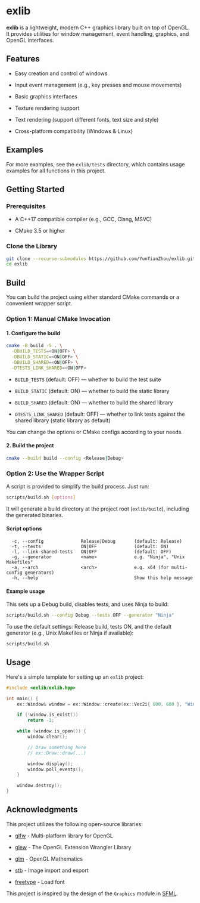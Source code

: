 
# exlib

**exlib** is a lightweight, modern C++ graphics library built on top of OpenGL. It provides utilities for window management, event handling, graphics, and OpenGL interfaces.

## Features

-   Easy creation and control of windows
    
-   Input event management (e.g., key presses and mouse movements)
    
-   Basic graphics interfaces
    
-   Texture rendering support

-   Text rendering (support different fonts, text size and style)

-   Cross-platform compatibility (Windows & Linux)
    

## Examples

For more examples, see the `exlib/tests` directory, which contains usage examples for all functions in this project.

## Getting Started

### Prerequisites

-   A C++17 compatible compiler (e.g., GCC, Clang, MSVC)
    
-   CMake 3.5 or higher
    

### Clone the Library

```bash
git clone --recurse-submodules https://github.com/YunTianZhou/exlib.git
cd exlib
```

## Build

You can build the project using either standard CMake commands or a convenient wrapper script.

### Option 1: Manual CMake Invocation

#### 1. Configure the build

```bash
cmake -B build -S . \
  -DBUILD_TESTS=<ON|OFF> \
  -DBUILD_STATIC=<ON|OFF> \
  -DBUILD_SHARED=<ON|OFF> \
  -DTESTS_LINK_SHARED=<ON|OFF>
```

-   `BUILD_TESTS` (default: OFF) — whether to build the test suite
    
-   `BUILD_STATIC` (default: ON) — whether to build the static library
    
-   `BUILD_SHARED` (default: ON) — whether to build the shared library

-   `DTESTS_LINK_SHARED` (default: OFF) — whether to link tests against the shared library (static library as default)
    

You can change the options or CMake configs according to your needs.

#### 2. Build the project

```bash
cmake --build build --config <Release|Debug>
```

### Option 2: Use the Wrapper Script

A script is provided to simplify the build process. Just run:

```bash
scripts/build.sh [options]
```

It will generate a build directory at the project root (`exlib/build`), including the generated binaries.

#### Script options

```
  -c, --config              Release|Debug       (default: Release)
  -t, --tests               ON|OFF              (default: ON)
  -l, --link-shared-tests   ON|OFF              (default: OFF)
  -g, --generator           <name>              e.g. "Ninja", "Unix Makefiles"
  -a, --arch                <arch>              e.g. x64 (for multi-config generators)
  -h, --help                                    Show this help message
```

#### Example usage

This sets up a Debug build, disables tests, and uses Ninja to build:

```bash
scripts/build.sh --config Debug --tests OFF --generator "Ninja"
```

To use the default settings: Release build, tests ON, and the default generator (e.g., Unix Makefiles or Ninja if available):

```bash
scripts/build.sh
```

## Usage

Here's a simple template for setting up an `exlib` project:

```cpp
#include <exlib/exlib.hpp>

int main() {
    ex::Window& window = ex::Window::create(ex::Vec2i{ 800, 600 }, "Window Test");

    if (!window.is_exist())
        return -1;

    while (window.is_open()) {
        window.clear();

        // Draw something here
        // ex::Draw::draw(...)

        window.display();
        window.poll_events();
    }

    window.destroy();
}
```

## Acknowledgments

This project utilizes the following open-source libraries:

-   [glfw](https://github.com/glfw/glfw) - Multi-platform library for OpenGL
    
-   [glew](https://github.com/nigels-com/glew) - The OpenGL Extension Wrangler Library
    
-   [glm](https://github.com/g-truc/glm) - OpenGL Mathematics
    
-   [stb](https://github.com/nothings/stb) - Image import and export

-   [freetype](https://github.com/freetype/freetype.git) - Load font
    

This project is inspired by the design of the `Graphics` module in [SFML](https://github.com/SFML/SFML).
